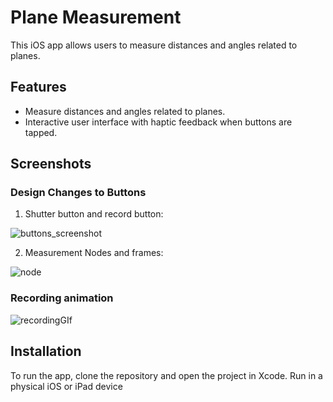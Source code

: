 # Plane Measurement 

This iOS app allows users to measure distances and angles related to planes.

## Features

- Measure distances and angles related to planes.
- Interactive user interface with haptic feedback when buttons are tapped.

## Screenshots

### Design Changes to Buttons
1. Shutter button and record button:

![buttons_screenshot](https://github.com/brainox/plane-measurement-task/assets/12437059/aab32f06-38bb-4acf-a0ca-f0a4b0b34f03)

 
2. Measurement Nodes and frames:

![node](https://github.com/brainox/plane-measurement-task/assets/12437059/81ce4567-cdee-4f17-805c-7958393f5e5d)


### Recording animation
![recordingGIf](https://github.com/brainox/plane-measurement-task/assets/12437059/8915634e-a927-4f4c-9dee-98259afd4516)

## Installation

To run the app, clone the repository and open the project in Xcode. Run in a physical iOS or iPad device

